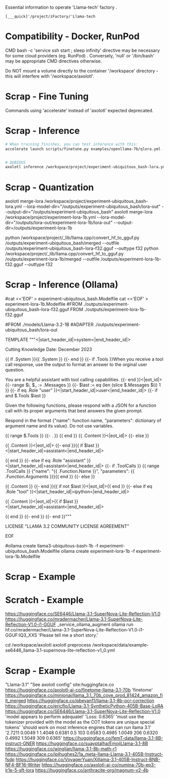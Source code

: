 Essential information to operate 'Llama-tech' factory .
```
[___quick]'/project/zFactory/'Llama-tech
```


# Compatibility - Docker, RunPod

CMD  bash -c 'service ssh start ; sleep infinity'  directive may be necessary for some cloud providers (eg. RunPod) . Conversely, 'null' or '/bin/bash' may be appropriate CMD directives otherwise.

Do NOT mount a volume directly to the container '/workspace' directory - this will interfere with '/workspace/axolotl'.



# Scrap - Fine Tuning

Commands using 'accelerate' instead of 'axolotl' expected deprecated.



# Scrap - Inference

```bash
# When training finishes, you can test inference with this:
accelerate launch scripts/finetune.py examples/openllama-7b/qlora.yml --inference --lora_model_dir="./qlora-out"


# DUBIOUS
axolotl inference /workspace/project/experiment-ubiquitous_bash-lora.yml
```



# Scrap - Quantization

axolotl merge-lora /workspace/project/experiment-ubiquitous_bash-lora.yml --lora-model-dir="/outputs/experiment-ubiquitous_bash/lora-out" --output-dir="/outputs/experiment-ubiquitous_bash"
axolotl merge-lora /workspace/project/experiment-lora-1b.yml --lora-model-dir="/outputs/lora-out/experiment-lora-1b/lora-out" --output-dir=/outputs/experiment-lora-1b

python /workspace/project/_lib/llama.cpp/convert_hf_to_gguf.py /outputs/experiment-ubiquitous_bash/merged --outfile /outputs/experiment-ubiquitous_bash-lora-f32.gguf --outtype f32
python /workspace/project/_lib/llama.cpp/convert_hf_to_gguf.py /outputs/experiment-lora-1b/merged --outfile /outputs/experiment-lora-1b-f32.gguf --outtype f32


# Scrap - Inference (Ollama)

#cat <<'EOF' > experiment-ubiquitous_bash.Modelfile
cat <<'EOF' > experiment-lora-1b.Modelfile
#FROM ./outputs/experiment-ubiquitous_bash-lora-f32.gguf
FROM ./outputs/experiment-lora-1b-f32.gguf


#FROM ./models/Llama-3.2-1B
#ADAPTER ./outputs/experiment-ubiquitous_bash/lora-out

TEMPLATE """<|start_header_id|>system<|end_header_id|>

Cutting Knowledge Date: December 2023

{{ if .System }}{{ .System }}
{{- end }}
{{- if .Tools }}When you receive a tool call response, use the output to format an answer to the orginal user question.

You are a helpful assistant with tool calling capabilities.
{{- end }}<|eot_id|>
{{- range $i, $_ := .Messages }}
{{- $last := eq (len (slice $.Messages $i)) 1 }}
{{- if eq .Role "user" }}<|start_header_id|>user<|end_header_id|>
{{- if and $.Tools $last }}

Given the following functions, please respond with a JSON for a function call with its proper arguments that best answers the given prompt.

Respond in the format {"name": function name, "parameters": dictionary of argument name and its value}. Do not use variables.

{{ range $.Tools }}
{{- . }}
{{ end }}
{{ .Content }}<|eot_id|>
{{- else }}

{{ .Content }}<|eot_id|>
{{- end }}{{ if $last }}<|start_header_id|>assistant<|end_header_id|>

{{ end }}
{{- else if eq .Role "assistant" }}<|start_header_id|>assistant<|end_header_id|>
{{- if .ToolCalls }}
{{ range .ToolCalls }}
{"name": "{{ .Function.Name }}", "parameters": {{ .Function.Arguments }}}{{ end }}
{{- else }}

{{ .Content }}
{{- end }}{{ if not $last }}<|eot_id|>{{ end }}
{{- else if eq .Role "tool" }}<|start_header_id|>ipython<|end_header_id|>

{{ .Content }}<|eot_id|>{{ if $last }}<|start_header_id|>assistant<|end_header_id|>

{{ end }}
{{- end }}
{{- end }}"""

LICENSE "LLAMA 3.2 COMMUNITY LICENSE AGREEMENT"

EOF

#ollama create llama3-ubiquitous-bash-1b -f experiment-ubiquitous_bash.Modelfile
ollama create experiment-lora-1b -f experiment-lora-1b.Modelfile







# Scrap - Example





# Scratch - Example

https://huggingface.co/SE6446/Llama-3.1-SuperNova-Lite-Reflection-V1.0
https://huggingface.co/mradermacher/Llama-3.1-SuperNova-Lite-Reflection-V1.0-i1-GGUF
_service_ollama_augment
ollama run hf.co/mradermacher/Llama-3.1-SuperNova-Lite-Reflection-V1.0-i1-GGUF:IQ3_XXS 'Please tell me a short story.'


cd /workspace/axolotl
axolotl preprocess /workspace/data/example-se6446_llama-3.1-supernova-lite-reflection-v1_0.yml





# Scrap - Example

"Llama-3.1" "See axolotl config" site:huggingface.co
https://huggingface.co/axolotl-ai-co/finetome-llama-3.1-70b
 'finetome'
https://huggingface.co/minionai/llama_3.1_70b_cove_prod_81424_amazon_filt_merged
https://huggingface.co/pbevan11/llama-3.1-8b-ocr-correction
https://huggingface.co/ericflo/Llama-3.1-SyntheticPython-405B-Base-LoRA
https://huggingface.co/SE6446/Llama-3.1-SuperNova-Lite-Reflection-V1.0
 'model appears to perform adequatel'
 'Loss: 0.6365'
 'must use the tokenizer provided with the model as the COT tokens are unique special tokens'
 'should work on most inference engines that can run llama 3.1'
  '2.7211	0.0049	1	1.4048
   0.6381	0.5	103	0.6583
   0.4985	1.0049	206	0.6320
   0.4992	1.5049	309	0.6365'
https://huggingface.co/femT-data/llama-3.1-8B-instruct-GNER
https://huggingface.co/suayptalha/EmojiLlama-3.1-8B
https://huggingface.co/winglian/llama-3.1-8b-math-r1
https://huggingface.co/jplhughes2/1a_meta-llama-Llama-3.1-405B-Instruct-fsdp
https://huggingface.co/VoyagerYuan/Xillama-3.1-405B-Instruct-BNB-NF4-BF16-Writer
https://huggingface.co/axolotl-ai-co/numina-70b-ep3-lr1e-5-sft-lora
https://huggingface.co/anthracite-org/magnum-v2-4b


















